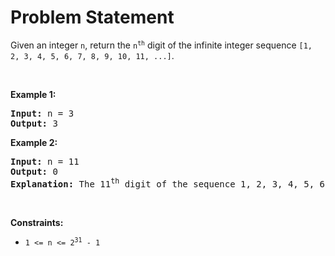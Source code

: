 # Problem Statement

<p>Given an integer <code>n</code>, return the <code>n<sup>th</sup></code> digit of the infinite integer sequence <code>[1, 2, 3, 4, 5, 6, 7, 8, 9, 10, 11, ...]</code>.</p>

<p>&nbsp;</p>
<p><strong>Example 1:</strong></p>

<pre>
<strong>Input:</strong> n = 3
<strong>Output:</strong> 3
</pre>

<p><strong>Example 2:</strong></p>

<pre>
<strong>Input:</strong> n = 11
<strong>Output:</strong> 0
<strong>Explanation:</strong> The 11<sup>th</sup> digit of the sequence 1, 2, 3, 4, 5, 6, 7, 8, 9, 10, 11, ... is a 0, which is part of the number 10.
</pre>

<p>&nbsp;</p>
<p><strong>Constraints:</strong></p>

<ul>
	<li><code>1 &lt;= n &lt;= 2<sup>31</sup> - 1</code></li>
</ul>
